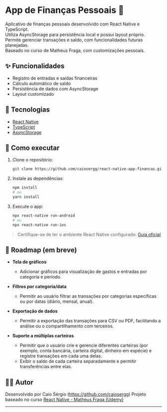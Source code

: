 
# App de Finanças Pessoais 💸

Aplicativo de finanças pessoais desenvolvido com React Native e TypeScript.  
Utiliza AsyncStorage para persistência local e possui layout próprio.  
Permite gerenciar transações e saldo, com funcionalidades futuras planejadas.  
Baseado no curso de Matheus Fraga, com customizações pessoais.

## ✨ Funcionalidades

- Registro de entradas e saídas financeiras
- Cálculo automático de saldo
- Persistência de dados com AsyncStorage
- Layout customizado

## 🧱 Tecnologias

- [React Native](https://reactnative.dev/)
- [TypeScript](https://www.typescriptlang.org/)
- [AsyncStorage](https://react-native-async-storage.github.io/async-storage/)

## 🚀 Como executar

1. Clone o repositório:
   
   ```bash
   git clone https://github.com/caiosergg/react-native-app-financas.git
   ```
   
2. Instale as dependências:

   ```bash
   npm install
   # ou
   yarn install
   ```

3. Execute o app:

   ```bash
   npx react-native run-android
   # ou
   npx react-native run-ios
   ```

> Certifique-se de ter o ambiente React Native configurado: [Guia oficial](https://reactnative.dev/docs/environment-setup)

## 📌 Roadmap (em breve)

* **Tela de gráficos**  
   - Adicionar gráficos para visualização de gastos e entradas por categoria e período.
   
* **Filtros por categoria/data**  
   - Permitir ao usuário filtrar as transações por categorias específicas ou por datas (diário, mensal, anual).

* **Exportação de dados**  
   - Permitir a exportação das transações para CSV ou PDF, facilitando a análise ou o compartilhamento com terceiros.
     
* **Suporte a múltiplas carteiras**  
   - Permitir que o usuário crie e gerencie diferentes carteiras (por exemplo, conta bancária, carteira digital, dinheiro em espécie) e registre transações em cada uma delas.
   - Exibir o saldo de cada carteira separadamente e permitir transferências entre elas.
     
## 🧑‍💻 Autor

Desenvolvido por Caio Sérgio (https://github.com/caiosergg)
Projeto baseado no curso [React Native - Matheus Fraga (Udemy)](https://www.udemy.com/course/crusoreactnative/?couponCode=2021PM25)

---

```

